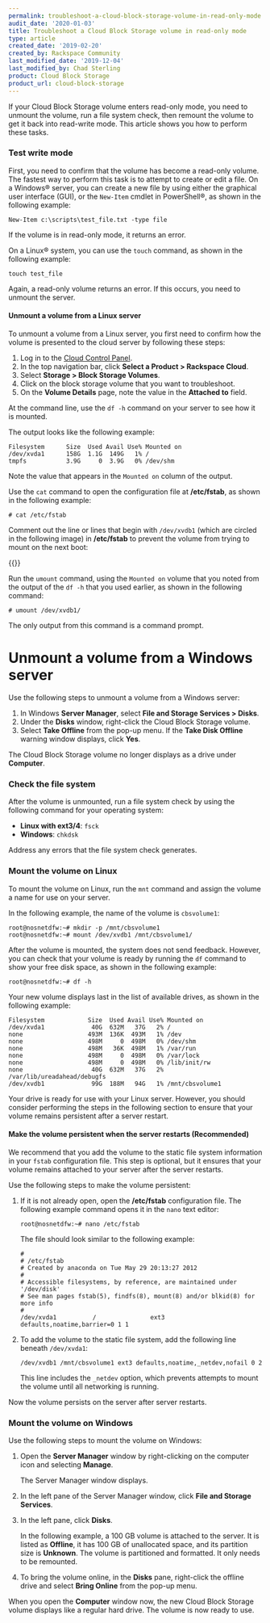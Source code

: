 ```yaml
---
permalink: troubleshoot-a-cloud-block-storage-volume-in-read-only-mode
audit_date: '2020-01-03'
title: Troubleshoot a Cloud Block Storage volume in read-only mode
type: article
created_date: '2019-02-20'
created_by: Rackspace Community
last_modified_date: '2019-12-04'
last_modified_by: Chad Sterling
product: Cloud Block Storage
product_url: cloud-block-storage
---
```

If your Cloud Block Storage volume enters read-only mode, you need to
unmount the volume, run a file system check, then remount the volume to get it
back into read-write mode. This article shows you how to perform these tasks.

### Test write mode

First, you need to confirm that the volume has become a read-only volume. The
fastest way to perform this task is to attempt to create or edit a file. On a
Windows&reg; server, you can create a new file by using either the graphical
user interface (GUI), or the `New-Item` cmdlet in PowerShell&reg;, as shown in
the following example:

    New-Item c:\scripts\test_file.txt -type file

If the volume is in read-only mode, it returns an error.

On a Linux&reg; system, you can use the `touch` command, as shown in the
following example:

    touch test_file

Again, a read-only volume returns an error. If this occurs, you need to
unmount the server.

#### Unmount a volume from a Linux server

To unmount a volume from a Linux server, you first need to confirm how the
volume is presented to the cloud server by following these steps:

1. Log in to the [Cloud Control Panel](https://login.rackspace.com).
2. In the top navigation bar, click **Select a Product > Rackspace Cloud**.
3. Select **Storage > Block Storage Volumes**.
4. Click on the block storage volume that you want to troubleshoot.
5. On the **Volume Details** page, note the value in the **Attached to** field.

At the command line, use the `df -h` command on your server to see how it is
mounted.

The output looks like the following example:

    Filesystem      Size  Used Avail Use% Mounted on
    /dev/xvda1      158G  1.1G  149G   1% /
    tmpfs           3.9G     0  3.9G   0% /dev/shm

Note the value that appears in the `Mounted on` column of the output.

Use the `cat` command to open the configuration file at **/etc/fstab**, as
shown in the following example:

    # cat /etc/fstab

Comment out the line or lines that begin with `/dev/xvdb1` (which are circled in the following image)
in **/etc/fstab** to prevent the volume from trying to mount on the next boot:

{{<image src="picture1.png" alt="" title="">}}

Run the `umount` command, using the `Mounted on` volume that you noted from
the output of the `df -h` that you used earlier, as shown in the following
command:

    # umount /dev/xvdb1/

The only output from this command is a command prompt.

# Unmount a volume from a Windows server

Use the following steps to unmount a volume from a Windows server:

1. In Windows **Server Manager**, select **File and Storage Services > Disks**.
2. Under the **Disks** window, right-click the Cloud Block Storage volume.
3. Select **Take Offline** from the pop-up menu. If the **Take Disk Offline**
   warning window displays, click **Yes**.

The Cloud Block Storage volume no longer displays as a drive under
**Computer**.

### Check the file system

After the volume is unmounted, run a file system check by using the following
command for your operating system:

- **Linux with ext3/4**: `fsck`
- **Windows**: `chkdsk`

Address any errors that the file system check generates.

### Mount the volume on Linux

To mount the volume on Linux, run the `mnt` command and assign the volume a
name for use on your server.

In the following example, the name of the volume is `cbsvolume1`:

    root@nosnetdfw:~# mkdir -p /mnt/cbsvolume1
    root@nosnetdfw:~# mount /dev/xvdb1 /mnt/cbsvolume1/

After the volume is mounted, the system does not send feedback. However,
you can check that your volume is ready by running the `df` command to
show your free disk space, as shown in the following example:

    root@nosnetdfw:~# df -h

Your new volume displays last in the list of available drives, as shown in the
following example:

    Filesystem            Size  Used Avail Use% Mounted on
    /dev/xvda1             40G  632M   37G   2% /
    none                  493M  136K  493M   1% /dev
    none                  498M     0  498M   0% /dev/shm
    none                  498M   36K  498M   1% /var/run
    none                  498M     0  498M   0% /var/lock
    none                  498M     0  498M   0% /lib/init/rw
    none                   40G  632M   37G   2% /var/lib/ureadahead/debugfs
    /dev/xvdb1             99G  188M   94G   1% /mnt/cbsvolume1

Your drive is ready for use with your Linux server. However, you should
consider performing the steps in the following section to ensure that your
volume remains persistent after a server restart.

#### Make the volume persistent when the server restarts (Recommended)

We recommend that you add the volume to the static file system information in
your `fstab` configuration file. This step is optional, but it ensures that
your volume remains attached to your server after the server restarts.

Use the following steps to make the volume persistent:

1. If it is not already open, open the **/etc/fstab** configuration file. The
   following example command opens it in the `nano` text editor:

       root@nosnetdfw:~# nano /etc/fstab

   The file should look similar to the following example:

       #
       # /etc/fstab
       # Created by anaconda on Tue May 29 20:13:27 2012
       #
       # Accessible filesystems, by reference, are maintained under '/dev/disk'
       # See man pages fstab(5), findfs(8), mount(8) and/or blkid(8) for more info
       #
       /dev/xvda1          /               ext3    defaults,noatime,barrier=0 1 1

2. To add the volume to the static file system, add the following line beneath
   `/dev/xvda1`:

       /dev/xvdb1 /mnt/cbsvolume1 ext3 defaults,noatime,_netdev,nofail 0 2

    This line includes the `_netdev` option, which prevents attempts to mount
    the volume until all networking is running.

Now the volume persists on the server after server restarts.

### Mount the volume on Windows

Use the following steps to mount the volume on Windows:

1. Open the **Server Manager** window by right-clicking on the computer icon
   and selecting **Manage**.

   The Server Manager window displays.

2. In the left pane of the Server Manager window, click
   **File and Storage Services**.

3. In the left pane, click **Disks**.

   In the following example, a 100 GB volume is attached to the server. It is
   listed as **Offline**, it has 100 GB of unallocated space, and its
   partition size is **Unknown**. The volume is partitioned and formatted.
   It only needs to be remounted.

4. To bring the volume online, in the **Disks** pane, right-click the offline
   drive and select **Bring Online** from the pop-up menu.

When you open the **Computer** window now, the new Cloud Block Storage volume
displays like a regular hard drive. The volume is now ready to use.
